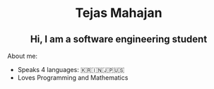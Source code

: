 <h1 align="center"> Tejas Mahajan </h1>

<h2 align="center"> Hi, I am a software engineering student </h2>

<p>About me:</p>

- Speaks 4 languages: 🇰🇷🇮🇳🇯🇵🇺🇸
- Loves Programming and Mathematics

